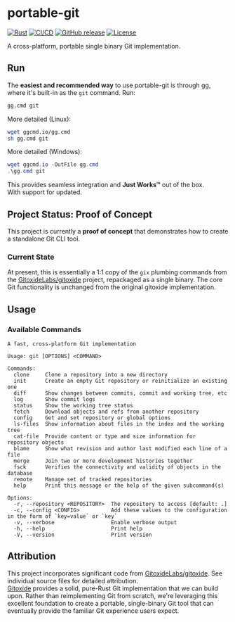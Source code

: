 # portable-git

[![Rust](https://img.shields.io/badge/rust-stable-brightgreen.svg)](https://rustup.rs)
[![CI/CD](https://github.com/eirikb/portable-git/actions/workflows/ci-cd.yml/badge.svg?branch=main)](https://github.com/eirikb/portable-git/actions/workflows/ci-cd.yml)
[![GitHub release](https://img.shields.io/github/release/eirikb/portable-git.svg)](https://github.com/eirikb/portable-git/releases)
[![License](https://img.shields.io/badge/license-MIT%2FApache--2.0-blue.svg)](https://github.com/eirikb/portable-git#license)

A cross-platform, portable single binary Git implementation.

## Run

The **easiest and recommended way** to use portable-git is through [gg](https://github.com/eirikb/gg), where it's
built-in as the `git` command. Run:

```bash
gg.cmd git
```

More detailed (Linux):

```bash
wget ggcmd.io/gg.cmd
sh gg.cmd git
```

More detailed (Windows):

```powershell
wget ggcmd.io -OutFile gg.cmd
.\gg.cmd git
```

This provides seamless integration and **Just Works™** out of the box.  
With support for updated.

## Project Status: Proof of Concept

This project is currently a **proof of concept** that demonstrates how to create a standalone Git CLI tool.

### Current State

At present, this is essentially a 1:1 copy of the `gix` plumbing commands from
the [GitoxideLabs/gitoxide](https://github.com/GitoxideLabs/gitoxide) project, repackaged as a single binary. The core
Git functionality is unchanged from the original gitoxide implementation.

## Usage

### Available Commands

```
A fast, cross-platform Git implementation

Usage: git [OPTIONS] <COMMAND>

Commands:
  clone     Clone a repository into a new directory
  init      Create an empty Git repository or reinitialize an existing one
  diff      Show changes between commits, commit and working tree, etc
  log       Show commit logs
  status    Show the working tree status
  fetch     Download objects and refs from another repository
  config    Get and set repository or global options
  ls-files  Show information about files in the index and the working tree
  cat-file  Provide content or type and size information for repository objects
  blame     Show what revision and author last modified each line of a file
  merge     Join two or more development histories together
  fsck      Verifies the connectivity and validity of objects in the database
  remote    Manage set of tracked repositories
  help      Print this message or the help of the given subcommand(s)

Options:
  -r, --repository <REPOSITORY>  The repository to access [default: .]
  -c, --config <CONFIG>          Add these values to the configuration in the form of `key=value` or `key`
  -v, --verbose                  Enable verbose output
  -h, --help                     Print help
  -V, --version                  Print version
```

## Attribution

This project incorporates significant code from [GitoxideLabs/gitoxide](https://github.com/GitoxideLabs/gitoxide). See
individual source files for detailed attribution.  
[Gitoxide](https://github.com/GitoxideLabs/gitoxide) provides a solid, pure-Rust Git implementation that we can build
upon. Rather than reimplementing Git from scratch, we're leveraging this excellent foundation to create a portable,
single-binary Git tool that can eventually provide the familiar Git experience users expect.
